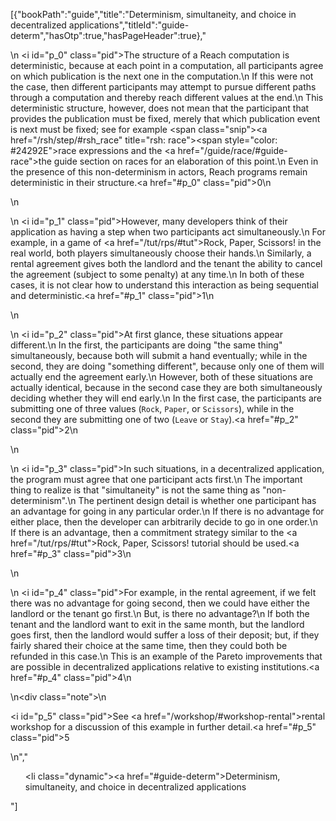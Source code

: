 [{"bookPath":"guide","title":"Determinism, simultaneity, and choice in decentralized applications","titleId":"guide-determ","hasOtp":true,"hasPageHeader":true},"<p>\n  <i id=\"p_0\" class=\"pid\"></i>The structure of a Reach computation is deterministic, because at each point in a computation, all participants agree on which publication is the next one in the computation.\n  If this were not the case, then different participants may attempt to pursue different paths through a computation and thereby reach different values at the end.\n  This deterministic structure, however, does not mean that the participant that provides the publication must be fixed, merely that which publication event is next must be fixed; see for example <span class=\"snip\"><a href=\"/rsh/step/#rsh_race\" title=\"rsh: race\"><span style=\"color: #24292E\">race</span></a></span> expressions and the <a href=\"/guide/race/#guide-race\">the guide section on races</a> for an elaboration of this point.\n  Even in the presence of this non-determinism in actors, Reach programs remain deterministic in their structure.<a href=\"#p_0\" class=\"pid\">0</a>\n</p>\n<p>\n  <i id=\"p_1\" class=\"pid\"></i>However, many developers think of their application as having a step when two participants act simultaneously.\n  For example, in a game of <a href=\"/tut/rps/#tut\">Rock, Paper, Scissors!</a> in the real world, both players simultaneously choose their hands.\n  Similarly, a rental agreement gives both the landlord and the tenant the ability to cancel the agreement (subject to some penalty) at any time.\n  In both of these cases, it is not clear how to understand this interaction as being sequential and deterministic.<a href=\"#p_1\" class=\"pid\">1</a>\n</p>\n<p>\n  <i id=\"p_2\" class=\"pid\"></i>At first glance, these situations appear different.\n  In the first, the participants are doing \"the same thing\" simultaneously, because both will submit a hand eventually; while in the second, they are doing \"something different\", because only one of them will actually end the agreement early.\n  However, both of these situations are actually identical, because in the second case they are both simultaneously deciding whether they will end early.\n  In the first case, the participants are submitting one of three values (<code>Rock</code>, <code>Paper</code>, or <code>Scissors</code>), while in the second they are submitting one of two (<code>Leave</code> or <code>Stay</code>).<a href=\"#p_2\" class=\"pid\">2</a>\n</p>\n<p>\n  <i id=\"p_3\" class=\"pid\"></i>In such situations, in a decentralized application, the program must agree that one participant acts first.\n  The important thing to realize is that \"simultaneity\" is not the same thing as \"non-determinism\".\n  The pertinent design detail is whether one participant has an advantage for going in any particular order.\n  If there is no advantage for either place, then the developer can arbitrarily decide to go in one order.\n  If there is an advantage, then a commitment strategy similar to the <a href=\"/tut/rps/#tut\">Rock, Paper, Scissors! tutorial</a> should be used.<a href=\"#p_3\" class=\"pid\">3</a>\n</p>\n<p>\n  <i id=\"p_4\" class=\"pid\"></i>For example, in the rental agreement, if we felt there was no advantage for going second, then we could have either the landlord or the tenant go first.\n  But, is there no advantage?\n  If both the tenant and the landlord want to exit in the same month, but the landlord goes first, then the landlord would suffer a loss of their deposit; but, if they fairly shared their choice at the same time, then they could both be refunded in this case.\n  This is an example of the Pareto improvements that are possible in decentralized applications relative to existing institutions.<a href=\"#p_4\" class=\"pid\">4</a>\n</p>\n<div class=\"note\">\n  <p><i id=\"p_5\" class=\"pid\"></i>See <a href=\"/workshop/#workshop-rental\">rental workshop</a> for a discussion of this example in further detail.<a href=\"#p_5\" class=\"pid\">5</a></p>\n</div>","<ul><li class=\"dynamic\"><a href=\"#guide-determ\">Determinism, simultaneity, and choice in decentralized applications</a></li></ul>"]
